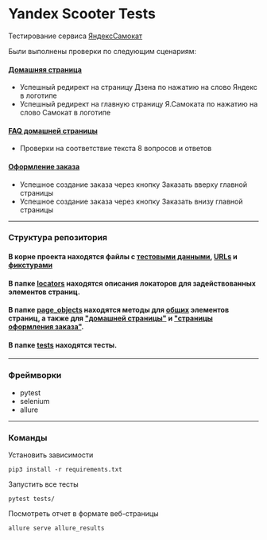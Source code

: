 # Yandex Scooter Tests
Тестирование сервиса [ЯндексСамокат](https://qa-scooter.praktikum-services.ru/)

Были выполнены проверки по следующим сценариям:

#### [Домашняя страница](tests/test_home_page.py)
- Успешный редирект на страницу Дзена по нажатию на слово Яндекс в логотипе
- Успешный редирект на главную страницу Я.Самоката по нажатию на слово Самокат в логотипе

#### [FAQ домашней страницы](tests/test_questions.py)
- Проверки на соответствие текста 8 вопросов и ответов

#### [Оформление заказа](tests/test_order_page.py)
- Успешное создание заказа через кнопку Заказать вверху главной страницы
- Успешное создание заказа через кнопку Заказать внизу главной страницы

---
### Структура репозитория
#### В корне проекта находятся файлы с [тестовыми данными](test_data.py), [URLs](urls.py) и [фикстурами](conftest.py) 

#### В папке [locators](locators) находятся описания локаторов для задействованных элементов страниц.

#### В папке [page_objects](page_objects) находятся методы для [общих](page_objects/base_page.py) элементов страниц, а также для ["домашней страницы"](page_objects/home_page.py) и ["страницы оформления заказа"](page_objects/order_page.py).

#### В папке [tests](tests) находятся тесты.

---
### Фреймворки
- pytest
- selenium
- allure
---
### Команды
Установить зависимости
``` shell
pip3 install -r requirements.txt
```
Запустить все тесты
```shell
pytest tests/
```
Посмотреть отчет в формате веб-страницы
``` shell
allure serve allure_results
```
